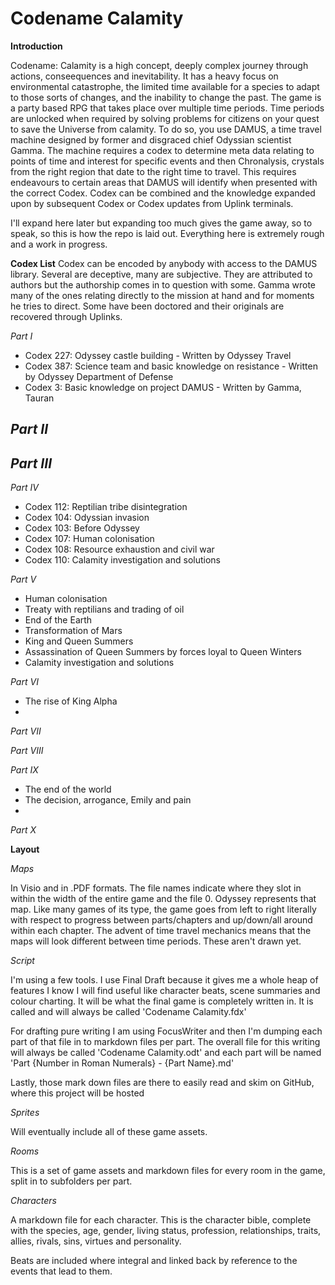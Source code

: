 # Codename Calamity**Introduction**Codename: Calamity is a high concept, deeply complex journey through actions, conseequences and inevitability. It has a heavy focus on environmental catastrophe, the limited time available for a species to adapt to those sorts of changes, and the inability to change the past. The game is a party based RPG that takes place over multiple time periods. Time periods are unlocked when required by solving problems for citizens on your quest to save the Universe from calamity. To do so, you use DAMUS, a time travel machine designed by former and disgraced chief Odyssian scientist Gamma. The machine requires a codex to determine meta data relating to points of time and interest for specific events and then Chronalysis, crystals from the right region that date to the right time to travel. This requires endeavours to certain areas that DAMUS will identify when presented with the correct Codex. Codex can be combined and the knowledge expanded upon by subsequent Codex or Codex updates from Uplink terminals.I'll expand here later but expanding too much gives the game away, so to speak, so this is how the repo is laid out. Everything here is extremely rough and a work in progress.**Codex List**Codex can be encoded by anybody with access to the DAMUS library. Several are deceptive, many are subjective. They are attributed to authors but the authorship comes in to question with some. Gamma wrote many of the ones relating directly to the mission at hand and for moments he tries to direct. Some have been doctored and their originals are recovered through Uplinks.*Part I*- Codex 227: Odyssey castle building - Written by Odyssey Travel- Codex 387: Science team and basic knowledge on resistance - Written by Odyssey Department of Defense- Codex 3: Basic knowledge on project DAMUS - Written by Gamma, Tauran*Part II*-*Part III*-*Part IV*- Codex 112: Reptilian tribe disintegration- Codex 104: Odyssian invasion- Codex 103: Before Odyssey- Codex 107: Human colonisation- Codex 108: Resource exhaustion and civil war- Codex 110: Calamity investigation and solutions*Part V*- Human colonisation- Treaty with reptilians and trading of oil- End of the Earth- Transformation of Mars- King and Queen Summers - Assassination of Queen Summers by forces loyal to Queen Winters- Calamity investigation and solutions*Part VI*- The rise of King Alpha- *Part VII**Part VIII**Part IX*- The end of the world- The decision, arrogance, Emily and pain- *Part X***Layout***Maps*In Visio and in .PDF formats. The file names indicate where they slot in within the width of the entire game and the file 0. Odyssey represents that map. Like many games of its type, the game goes from left to right literally with respect to progress between parts/chapters and up/down/all around within each chapter. The advent of time travel mechanics means that the maps will look different between time periods. These aren't drawn yet.*Script*I'm using a few tools. I use Final Draft because it gives me a whole heap of features I know I will find useful like character beats, scene summaries and colour charting. It will be what the final game is completely written in. It is called and will always be called 'Codename Calamity.fdx'For drafting pure writing I am using FocusWriter and then I'm dumping each part of that file in to markdown files per part. The overall file for this writing will always be called 'Codename Calamity.odt' and each part will be named 'Part {Number in Roman Numerals} - {Part Name}.md'Lastly, those mark down files are there to easily read and skim on GitHub, where this project will be hosted*Sprites*Will eventually include all of these game assets.*Rooms*This is a set of game assets and markdown files for every room in the game, split in to subfolders per part.*Characters*A markdown file for each character. This is the character bible, complete with the species, age, gender, living status, profession, relationships, traits, allies, rivals, sins, virtues and personality. Beats are included where integral and linked back by reference to the events that lead to them.